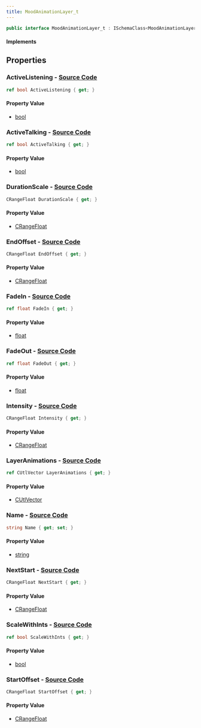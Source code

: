 ```yaml
---
title: MoodAnimationLayer_t
---
```


```csharp
public interface MoodAnimationLayer_t : ISchemaClass<MoodAnimationLayer_t>, ISchemaField, ISchemaClass, INativeHandle
```

#### Implements

## Properties

### **ActiveListening** - [Source Code](https://github.com/swiftly-solution/swiftlys2/blob/main/managed/src/SwiftlyS2.Generated/Schemas/Interfaces/MoodAnimationLayer_t.cs#L18)

```csharp
ref bool ActiveListening { get; }
```

#### Property Value

- [bool](https://learn.microsoft.com/dotnet/api/system.boolean)

### **ActiveTalking** - [Source Code](https://github.com/swiftly-solution/swiftlys2/blob/main/managed/src/SwiftlyS2.Generated/Schemas/Interfaces/MoodAnimationLayer_t.cs#L20)

```csharp
ref bool ActiveTalking { get; }
```

#### Property Value

- [bool](https://learn.microsoft.com/dotnet/api/system.boolean)

### **DurationScale** - [Source Code](https://github.com/swiftly-solution/swiftlys2/blob/main/managed/src/SwiftlyS2.Generated/Schemas/Interfaces/MoodAnimationLayer_t.cs#L27)

```csharp
CRangeFloat DurationScale { get; }
```

#### Property Value

- [CRangeFloat](/docs/api/shared/schemadefinitions/crangefloat)

### **EndOffset** - [Source Code](https://github.com/swiftly-solution/swiftlys2/blob/main/managed/src/SwiftlyS2.Generated/Schemas/Interfaces/MoodAnimationLayer_t.cs#L35)

```csharp
CRangeFloat EndOffset { get; }
```

#### Property Value

- [CRangeFloat](/docs/api/shared/schemadefinitions/crangefloat)

### **FadeIn** - [Source Code](https://github.com/swiftly-solution/swiftlys2/blob/main/managed/src/SwiftlyS2.Generated/Schemas/Interfaces/MoodAnimationLayer_t.cs#L37)

```csharp
ref float FadeIn { get; }
```

#### Property Value

- [float](https://learn.microsoft.com/dotnet/api/system.single)

### **FadeOut** - [Source Code](https://github.com/swiftly-solution/swiftlys2/blob/main/managed/src/SwiftlyS2.Generated/Schemas/Interfaces/MoodAnimationLayer_t.cs#L39)

```csharp
ref float FadeOut { get; }
```

#### Property Value

- [float](https://learn.microsoft.com/dotnet/api/system.single)

### **Intensity** - [Source Code](https://github.com/swiftly-solution/swiftlys2/blob/main/managed/src/SwiftlyS2.Generated/Schemas/Interfaces/MoodAnimationLayer_t.cs#L25)

```csharp
CRangeFloat Intensity { get; }
```

#### Property Value

- [CRangeFloat](/docs/api/shared/schemadefinitions/crangefloat)

### **LayerAnimations** - [Source Code](https://github.com/swiftly-solution/swiftlys2/blob/main/managed/src/SwiftlyS2.Generated/Schemas/Interfaces/MoodAnimationLayer_t.cs#L23)

```csharp
ref CUtlVector LayerAnimations { get; }
```

#### Property Value

- [CUtlVector](/docs/api/)

### **Name** - [Source Code](https://github.com/swiftly-solution/swiftlys2/blob/main/managed/src/SwiftlyS2.Generated/Schemas/Interfaces/MoodAnimationLayer_t.cs#L16)

```csharp
string Name { get; set; }
```

#### Property Value

- [string](https://learn.microsoft.com/dotnet/api/system.string)

### **NextStart** - [Source Code](https://github.com/swiftly-solution/swiftlys2/blob/main/managed/src/SwiftlyS2.Generated/Schemas/Interfaces/MoodAnimationLayer_t.cs#L31)

```csharp
CRangeFloat NextStart { get; }
```

#### Property Value

- [CRangeFloat](/docs/api/shared/schemadefinitions/crangefloat)

### **ScaleWithInts** - [Source Code](https://github.com/swiftly-solution/swiftlys2/blob/main/managed/src/SwiftlyS2.Generated/Schemas/Interfaces/MoodAnimationLayer_t.cs#L29)

```csharp
ref bool ScaleWithInts { get; }
```

#### Property Value

- [bool](https://learn.microsoft.com/dotnet/api/system.boolean)

### **StartOffset** - [Source Code](https://github.com/swiftly-solution/swiftlys2/blob/main/managed/src/SwiftlyS2.Generated/Schemas/Interfaces/MoodAnimationLayer_t.cs#L33)

```csharp
CRangeFloat StartOffset { get; }
```

#### Property Value

- [CRangeFloat](/docs/api/shared/schemadefinitions/crangefloat)

